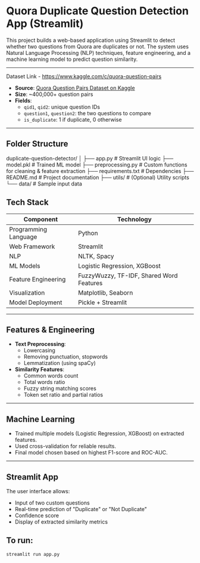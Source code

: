 #  Quora Duplicate Question Detection App (Streamlit)

This project builds a web-based application using Streamlit to detect whether two questions from Quora are duplicates or not. The system uses Natural Language Processing (NLP) techniques, feature engineering, and a machine learning model to predict question similarity.

---
Dataset Link - https://www.kaggle.com/c/quora-question-pairs
 

- **Source**: [Quora Question Pairs Dataset on Kaggle](https://www.kaggle.com/competitions/quora-question-pairs/data)
- **Size**: ~400,000+ question pairs
- **Fields**:
  - `qid1`, `qid2`: unique question IDs
  - `question1`, `question2`: the two questions to compare
  - `is_duplicate`: 1 if duplicate, 0 otherwise

---
## Folder Structure
duplicate-question-detector/
│
├── app.py                    # Streamlit UI logic
├── model.pkl                 # Trained ML model
├── preprocessing.py          # Custom functions for cleaning & feature extraction
├── requirements.txt          # Dependencies
├── README.md                 # Project documentation
├── utils/                    # (Optional) Utility scripts
└── data/                     # Sample input data


## Tech Stack

| Component            | Technology          |
|----------------------|---------------------|
| Programming Language | Python              |
| Web Framework        | Streamlit           |
| NLP                  | NLTK, Spacy         |
| ML Models            | Logistic Regression, XGBoost |
| Feature Engineering  | FuzzyWuzzy, TF-IDF, Shared Word Features |
| Visualization        | Matplotlib, Seaborn |
| Model Deployment     | Pickle + Streamlit  |

---

## Features & Engineering

- **Text Preprocessing**:
  - Lowercasing
  - Removing punctuation, stopwords
  - Lemmatization (using spaCy)
- **Similarity Features**:
  - Common words count
  - Total words ratio
  - Fuzzy string matching scores
  - Token set ratio and partial ratios

---

## Machine Learning

- Trained multiple models (Logistic Regression, XGBoost) on extracted features.
- Used cross-validation for reliable results.
- Final model chosen based on highest F1-score and ROC-AUC.

---

##  Streamlit App

The user interface allows:
- Input of two custom questions
- Real-time prediction of "Duplicate" or "Not Duplicate"
- Confidence score
- Display of extracted similarity metrics


## To run:

```bash
streamlit run app.py
